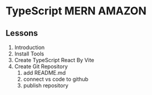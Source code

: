 # TypeScript MERN AMAZON

## Lessons

1. Introduction
2. Install Tools
3. Create TypeScript React By Vite
4. Create Git Repository
   1. add README.md
   2. connect vs code to github
   3. publish repository
